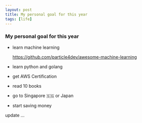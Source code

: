 ```yaml
---
layout: post
title: My personal goal for this year
tags: [life]
---
```


### My personal goal for this year

  - learn machine learning

      https://github.com/particle4dev/awesome-machine-learning
  
  - learn python and golang
  - get AWS Certification
  - read 10 books
  - go to Singapore 🇸🇬 or Japan
  - start saving money 

update ...